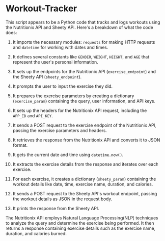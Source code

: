 # Workout-Tracker
This script appears to be a Python code that tracks and logs workouts using the Nutritionix API and Sheety API. Here's a breakdown of what the code does:

1. It imports the necessary modules: `requests` for making HTTP requests and `datetime` for working with dates and times.

2. It defines several constants like `GENDER`, `WEIGHT`, `HEIGHT`, and `AGE` that represent the user's personal information.

3. It sets up the endpoints for the Nutritionix API (`exercise_endpoint`) and the Sheety API (`sheety_endpoint`).

4. It prompts the user to input the exercise they did.

5. It prepares the exercise parameters by creating a dictionary (`exercise_param`) containing the query, user information, and API keys.

6. It sets up the headers for the Nutritionix API request, including the `APP_ID` and `API_KEY`.

7. It sends a POST request to the exercise endpoint of the Nutritionix API, passing the exercise parameters and headers.

8. It retrieves the response from the Nutritionix API and converts it to JSON format.

9. It gets the current date and time using `datetime.now()`.

10. It extracts the exercise details from the response and iterates over each exercise.

11. For each exercise, it creates a dictionary (`sheety_param`) containing the workout details like date, time, exercise name, duration, and calories.

12. It sends a POST request to the Sheety API's workout endpoint, passing the workout details as JSON in the request body.

13. It prints the response from the Sheety API.

The Nutritionix API employs Natural Language Processing(NLP) techniques to analyze the query and determine the exercise being performed. It then returns a response containing exercise details such as the exercise name, duration, and calories burned.
